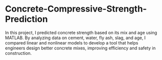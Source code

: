 # Concrete-Compressive-Strength-Prediction
In this project, I predicted concrete strength based on its mix and age using MATLAB. By analyzing data on cement, water, fly ash, slag, and age, I compared linear and nonlinear models to develop a tool that helps engineers design better concrete mixes, improving efficiency and safety in construction.
